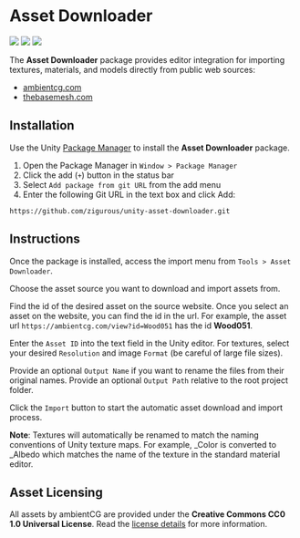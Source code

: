 # Asset Downloader

[![](https://img.shields.io/badge/github-repo-blue?logo=github)](https://github.com/zigurous/unity-asset-downloader) [![](https://img.shields.io/github/package-json/v/zigurous/unity-asset-downloader)](https://github.com/zigurous/unity-asset-downloader/releases) [![](https://img.shields.io/github/license/zigurous/unity-asset-downloader)](https://github.com/zigurous/unity-asset-downloader/blob/main/LICENSE.md)

The **Asset Downloader** package provides editor integration for importing textures, materials, and models directly from public web sources:

- [ambientcg.com](https://ambientcg.com/)
- [thebasemesh.com](https://thebasemesh.com/)

## Installation

Use the Unity [Package Manager](https://docs.unity3d.com/Manual/upm-ui.html) to install the **Asset Downloader** package.

1. Open the Package Manager in `Window > Package Manager`
2. Click the add (`+`) button in the status bar
3. Select `Add package from git URL` from the add menu
4. Enter the following Git URL in the text box and click Add:

```
https://github.com/zigurous/unity-asset-downloader.git
```

## Instructions

Once the package is installed, access the import menu from `Tools > Asset Downloader`.

Choose the asset source you want to download and import assets from.

Find the id of the desired asset on the source website. Once you select an asset on the website, you can find the id in the url. For example, the asset url `https://ambientcg.com/view?id=Wood051` has the id **Wood051**.

Enter the `Asset ID` into the text field in the Unity editor. For textures, select your desired `Resolution` and image `Format` (be careful of large file sizes).

Provide an optional `Output Name` if you want to rename the files from their original names. Provide an optional `Output Path` relative to the root project folder.

Click the `Import` button to start the automatic asset download and import process.

**Note**: Textures will automatically be renamed to match the naming conventions of Unity texture maps. For example, _Color is converted to _Albedo which matches the name of the texture in the standard material editor.

## Asset Licensing

All assets by ambientCG are provided under the **Creative Commons CC0 1.0 Universal License**. Read the [license details](https://help.ambientcg.com/01-General/Licensing.html) for more information.
